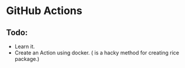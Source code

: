 # GitHub Actions


## Todo:
 - Learn it.
 - Create an Action using docker. ( is a hacky method for creating rice package.)
